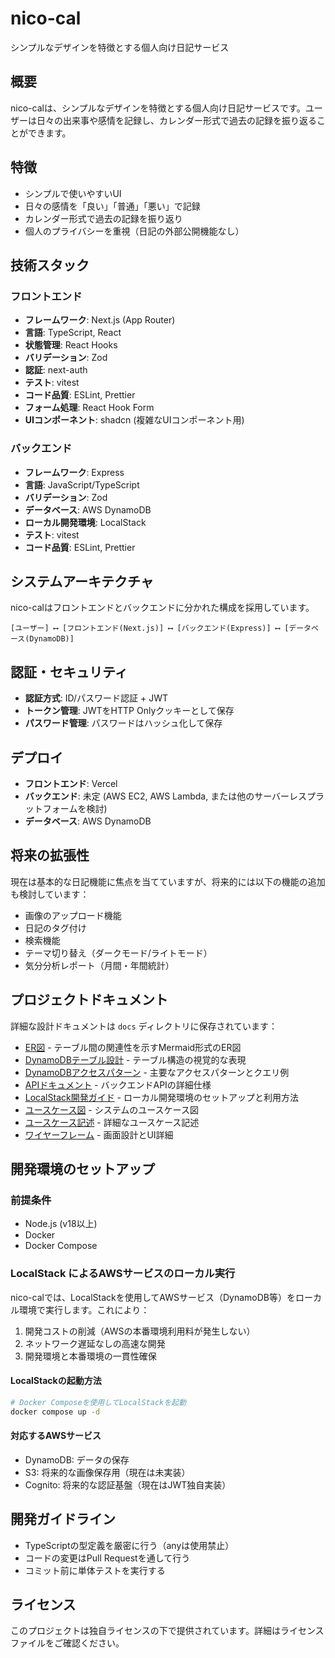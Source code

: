 # nico-cal

シンプルなデザインを特徴とする個人向け日記サービス

## 概要

nico-calは、シンプルなデザインを特徴とする個人向け日記サービスです。ユーザーは日々の出来事や感情を記録し、カレンダー形式で過去の記録を振り返ることができます。

## 特徴

- シンプルで使いやすいUI
- 日々の感情を「良い」「普通」「悪い」で記録
- カレンダー形式で過去の記録を振り返り
- 個人のプライバシーを重視（日記の外部公開機能なし）

## 技術スタック

### フロントエンド

- **フレームワーク**: Next.js (App Router)
- **言語**: TypeScript, React
- **状態管理**: React Hooks
- **バリデーション**: Zod
- **認証**: next-auth
- **テスト**: vitest
- **コード品質**: ESLint, Prettier
- **フォーム処理**: React Hook Form
- **UIコンポーネント**: shadcn (複雑なUIコンポーネント用)

### バックエンド

- **フレームワーク**: Express
- **言語**: JavaScript/TypeScript
- **バリデーション**: Zod
- **データベース**: AWS DynamoDB
- **ローカル開発環境**: LocalStack
- **テスト**: vitest
- **コード品質**: ESLint, Prettier

## システムアーキテクチャ

nico-calはフロントエンドとバックエンドに分かれた構成を採用しています。

```
[ユーザー] ⟷ [フロントエンド(Next.js)] ⟷ [バックエンド(Express)] ⟷ [データベース(DynamoDB)]
```

## 認証・セキュリティ

- **認証方式**: ID/パスワード認証 + JWT
- **トークン管理**: JWTをHTTP Onlyクッキーとして保存
- **パスワード管理**: パスワードはハッシュ化して保存

## デプロイ

- **フロントエンド**: Vercel
- **バックエンド**: 未定 (AWS EC2, AWS Lambda, または他のサーバーレスプラットフォームを検討)
- **データベース**: AWS DynamoDB

## 将来の拡張性

現在は基本的な日記機能に焦点を当てていますが、将来的には以下の機能の追加も検討しています：

- 画像のアップロード機能
- 日記のタグ付け
- 検索機能
- テーマ切り替え（ダークモード/ライトモード）
- 気分分析レポート（月間・年間統計）

## プロジェクトドキュメント

詳細な設計ドキュメントは `docs` ディレクトリに保存されています：

- [ER図](docs/er-diagram.mmd) - テーブル間の関連性を示すMermaid形式のER図
- [DynamoDBテーブル設計](docs/dynamodb-table-design.svg) - テーブル構造の視覚的な表現
- [DynamoDBアクセスパターン](docs/dynamodb-access-patterns.md) - 主要なアクセスパターンとクエリ例
- [APIドキュメント](docs/api-documentation.md) - バックエンドAPIの詳細仕様
- [LocalStack開発ガイド](docs/localstack-api-setup.md) - ローカル開発環境のセットアップと利用方法
- [ユースケース図](docs/use-case-diagram.svg) - システムのユースケース図
- [ユースケース記述](docs/use-case-descriptions.md) - 詳細なユースケース記述
- [ワイヤーフレーム](docs/wireframes.md) - 画面設計とUI詳細

## 開発環境のセットアップ

### 前提条件

- Node.js (v18以上)
- Docker
- Docker Compose

### LocalStack によるAWSサービスのローカル実行

nico-calでは、LocalStackを使用してAWSサービス（DynamoDB等）をローカル環境で実行します。これにより：

1. 開発コストの削減（AWSの本番環境利用料が発生しない）
2. ネットワーク遅延なしの高速な開発
3. 開発環境と本番環境の一貫性確保

#### LocalStackの起動方法

```bash
# Docker Composeを使用してLocalStackを起動
docker compose up -d
```

#### 対応するAWSサービス

- DynamoDB: データの保存
- S3: 将来的な画像保存用（現在は未実装）
- Cognito: 将来的な認証基盤（現在はJWT独自実装）

## 開発ガイドライン

- TypeScriptの型定義を厳密に行う（anyは使用禁止）
- コードの変更はPull Requestを通して行う
- コミット前に単体テストを実行する

## ライセンス

このプロジェクトは独自ライセンスの下で提供されています。詳細はライセンスファイルをご確認ください。
